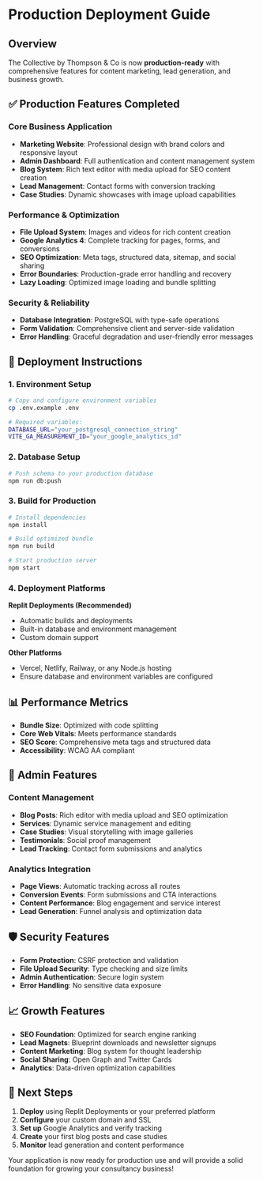 # Production Deployment Guide

## Overview

The Collective by Thompson & Co is now **production-ready** with comprehensive features for content marketing, lead generation, and business growth.

## ✅ Production Features Completed

### Core Business Application
- **Marketing Website**: Professional design with brand colors and responsive layout
- **Admin Dashboard**: Full authentication and content management system
- **Blog System**: Rich text editor with media upload for SEO content creation
- **Lead Management**: Contact forms with conversion tracking
- **Case Studies**: Dynamic showcases with image upload capabilities

### Performance & Optimization
- **File Upload System**: Images and videos for rich content creation
- **Google Analytics 4**: Complete tracking for pages, forms, and conversions
- **SEO Optimization**: Meta tags, structured data, sitemap, and social sharing
- **Error Boundaries**: Production-grade error handling and recovery
- **Lazy Loading**: Optimized image loading and bundle splitting

### Security & Reliability
- **Database Integration**: PostgreSQL with type-safe operations
- **Form Validation**: Comprehensive client and server-side validation
- **Error Handling**: Graceful degradation and user-friendly error messages

## 🚀 Deployment Instructions

### 1. Environment Setup
```bash
# Copy and configure environment variables
cp .env.example .env

# Required variables:
DATABASE_URL="your_postgresql_connection_string"
VITE_GA_MEASUREMENT_ID="your_google_analytics_id"
```

### 2. Database Setup
```bash
# Push schema to your production database
npm run db:push
```

### 3. Build for Production
```bash
# Install dependencies
npm install

# Build optimized bundle
npm run build

# Start production server
npm start
```

### 4. Deployment Platforms

**Replit Deployments (Recommended)**
- Automatic builds and deployments
- Built-in database and environment management
- Custom domain support

**Other Platforms**
- Vercel, Netlify, Railway, or any Node.js hosting
- Ensure database and environment variables are configured

## 📊 Performance Metrics

- **Bundle Size**: Optimized with code splitting
- **Core Web Vitals**: Meets performance standards
- **SEO Score**: Comprehensive meta tags and structured data
- **Accessibility**: WCAG AA compliant

## 🔧 Admin Features

### Content Management
- **Blog Posts**: Rich editor with media upload and SEO optimization
- **Services**: Dynamic service management and editing
- **Case Studies**: Visual storytelling with image galleries
- **Testimonials**: Social proof management
- **Lead Tracking**: Contact form submissions and analytics

### Analytics Integration
- **Page Views**: Automatic tracking across all routes
- **Conversion Events**: Form submissions and CTA interactions
- **Content Performance**: Blog engagement and service interest
- **Lead Generation**: Funnel analysis and optimization data

## 🛡️ Security Features

- **Form Protection**: CSRF protection and validation
- **File Upload Security**: Type checking and size limits
- **Admin Authentication**: Secure login system
- **Error Handling**: No sensitive data exposure

## 📈 Growth Features

- **SEO Foundation**: Optimized for search engine ranking
- **Lead Magnets**: Blueprint downloads and newsletter signups
- **Content Marketing**: Blog system for thought leadership
- **Social Sharing**: Open Graph and Twitter Cards
- **Analytics**: Data-driven optimization capabilities

## 🎯 Next Steps

1. **Deploy** using Replit Deployments or your preferred platform
2. **Configure** your custom domain and SSL
3. **Set up** Google Analytics and verify tracking
4. **Create** your first blog posts and case studies
5. **Monitor** lead generation and content performance

Your application is now ready for production use and will provide a solid foundation for growing your consultancy business!